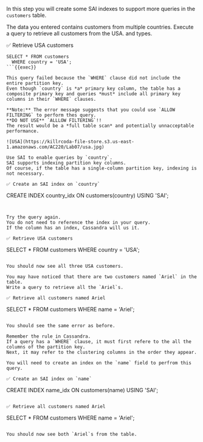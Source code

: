 In this step you will create some SAI indexes to support more queries in the `customers` table.

The data you entered contains customers from multiple countries. 
Execute a query to retrieve all customers from the USA. and types.

✅ Retrieve USA customers
```
SELECT * FROM customers 
  WHERE country = 'USA';
```{{exec}}

This query failed because the `WHERE` clause did not include the entire partition key.
Even though `country` is *a* primary key column, the table has a composite primary key and queries *must* include all primary key columns in their `WHERE` clauses.

**Note:** The error message suggests that you could use `ALLOW FILTERING` to perform thes query. 
**DO NOT USE** `ALLLOW FILTERING`!! 
The result would be a *full table scan* and potentially unnacceptable performance.

![USA](https://killrcoda-file-store.s3.us-east-1.amazonaws.com/AC220/Lab07/usa.jpg)

Use SAI to enable queries by `country`.
SAI supports indexing partition key columns. 
Of course, if the table has a single-column partition key, indexing is not necessary.

✅ Create an SAI index on `country`
```
CREATE INDEX country_idx 
  ON customers(country) USING 'SAI';
```{{exec}}


Try the query again.
You do not need to reference the index in your query.
If the column has an index, Cassandra will us it.

✅ Retrieve USA customers
```
SELECT * FROM customers 
  WHERE country = 'USA';
```{{exec}}

You should now see all three USA customers.

You may have noticed that there are two customers named `Ariel` in the table.
Write a query to retrieve all the `Ariel`s.

✅ Retrieve all customers named Ariel
```
SELECT * FROM customers 
  WHERE name = 'Ariel';
```{{exec}}

You should see the same error as before.

Remember the rule in Cassandra. 
If a query has a `WHERE` clause, it must first refere to the all the columns of the partition key.
Next, it may refer to the clustering columns in the order they appear.

You will need to create an index on the `name` field to perfrom this query.

✅ Create an SAI index on `name`
```
CREATE INDEX name_idx 
  ON customers(name) USING 'SAI';
```{{exec}}

✅ Retrieve all customers named Ariel
```
SELECT * FROM customers 
  WHERE name = 'Ariel';
```{{exec}}

You should now see both `Ariel`s from the table.